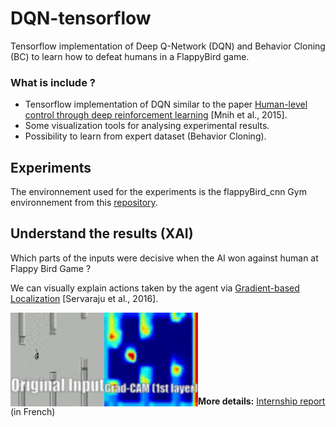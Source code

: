 # DQN-tensorflow

Tensorflow implementation of Deep Q-Network (DQN) and Behavior Cloning (BC) to learn how to defeat humans in a FlappyBird game.

### What is include ?
- Tensorflow implementation of DQN similar to the paper <a href="https://deepmind.com/research/publications/human-level-control-through-deep-reinforcement-learning"> Human-level control through deep reinforcement learning</a> [Mnih et al., 2015].
- Some visualization tools for analysing experimental results.
- Possibility to learn from expert dataset (Behavior Cloning).

## Experiments

The environnement used for the experiments is the flappyBird_cnn Gym environnement from this [repository](https://github.com/blavad/flappy-bird-env).

## Understand the results (XAI)

Which parts of the inputs were decisive when the AI won against human at Flappy Bird Game ?

We can visually explain actions taken by the agent via [Gradient-based Localization](https://arxiv.org/abs/1610.02391) [Servaraju et al., 2016].

<img src='imgs/original-input.gif' align="left" width=150>

<img src='imgs/gradCam-layer1.gif' align="left" width=150>

<br><br><br>
<br><br><br><br>

**More details:** [Internship report](https://drive.google.com/open?id=1VySOe6CQ3LyUz1-k69c5FrXHQPFTX_jg) (in French)
